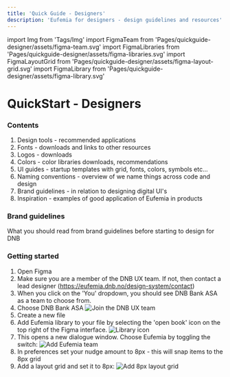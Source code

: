 ```yaml
---
title: 'Quick Guide - Designers'
description: 'Eufemia for designers - design guidelines and resources'
---
```


import Img from 'Tags/Img'
import FigmaTeam from 'Pages/quickguide-designer/assets/figma-team.svg'
import FigmaLibraries from 'Pages/quickguide-designer/assets/figma-libraries.svg'
import FigmaLayoutGrid from 'Pages/quickguide-designer/assets/figma-layout-grid.svg'
import FigmaLibrary from 'Pages/quickguide-designer/assets/figma-library.svg'

# QuickStart - Designers

### Contents

1.  Design tools - recommended applications
1.  Fonts - downloads and links to other resources
1.  Logos - downloads
1.  Colors - color libraries downloads, recommendations
1.  UI guides - startup templates with grid, fonts, colors, symbols etc...
1.  Naming conventions - overview of we name things across code and design
1.  Brand guidelines - in relation to designing digital UI's
1.  Inspiration - examples of good application of Eufemia in products

### Brand guidelines

What you should read from brand guidelines before starting to design for DNB

### Getting started

1. Open Figma
2. Make sure you are a member of the DNB UX team. If not, then contact a lead designer (https://eufemia.dnb.no/design-system/contact)
3. When you click on the 'You' dropdown, you should see DNB Bank ASA as a team to choose from.
4. Choose DNB Bank ASA <Img src={FigmaTeam} caption="Join the DNB UX team" alt="Join the DNB UX team" />
5. Create a new file
6. Add Eufemia library to your file by selecting the 'open book' icon on the top right of the Figma interface. <Img src={FigmaLibrary} caption="Figma's library icon" alt="Library icon" />
7. This opens a new dialogue window. Choose Eufemia by toggling the switch: <Img src={FigmaLibraries} caption="Add the Eufemia library" alt="Add Eufemia team" />
8. In preferences set your nudge amount to 8px - this will snap items to the 8px grid
9. Add a layout grid and set it to 8px: <Img src={FigmaLayoutGrid} caption="Add an 8px layout grid" alt="Add 8px layout grid" />
